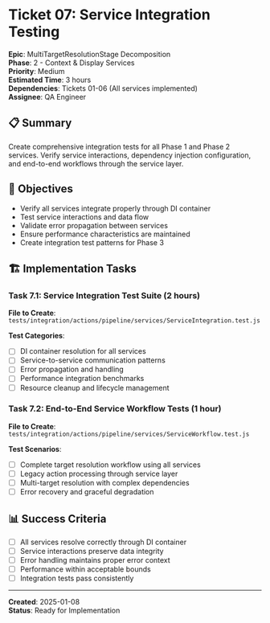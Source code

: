 # Ticket 07: Service Integration Testing

**Epic**: MultiTargetResolutionStage Decomposition  
**Phase**: 2 - Context & Display Services  
**Priority**: Medium  
**Estimated Time**: 3 hours  
**Dependencies**: Tickets 01-06 (All services implemented)  
**Assignee**: QA Engineer

## 📋 Summary

Create comprehensive integration tests for all Phase 1 and Phase 2 services. Verify service interactions, dependency injection configuration, and end-to-end workflows through the service layer.

## 🎯 Objectives

- Verify all services integrate properly through DI container
- Test service interactions and data flow
- Validate error propagation between services
- Ensure performance characteristics are maintained
- Create integration test patterns for Phase 3

## 🏗️ Implementation Tasks

### Task 7.1: Service Integration Test Suite (2 hours)

**File to Create**: `tests/integration/actions/pipeline/services/ServiceIntegration.test.js`

**Test Categories**:

- [ ] DI container resolution for all services
- [ ] Service-to-service communication patterns
- [ ] Error propagation and handling
- [ ] Performance integration benchmarks
- [ ] Resource cleanup and lifecycle management

### Task 7.2: End-to-End Service Workflow Tests (1 hour)

**File to Create**: `tests/integration/actions/pipeline/services/ServiceWorkflow.test.js`

**Test Scenarios**:

- [ ] Complete target resolution workflow using all services
- [ ] Legacy action processing through service layer
- [ ] Multi-target resolution with complex dependencies
- [ ] Error recovery and graceful degradation

## 📊 Success Criteria

- [ ] All services resolve correctly through DI container
- [ ] Service interactions preserve data integrity
- [ ] Error handling maintains proper error context
- [ ] Performance within acceptable bounds
- [ ] Integration tests pass consistently

---

**Created**: 2025-01-08  
**Status**: Ready for Implementation
